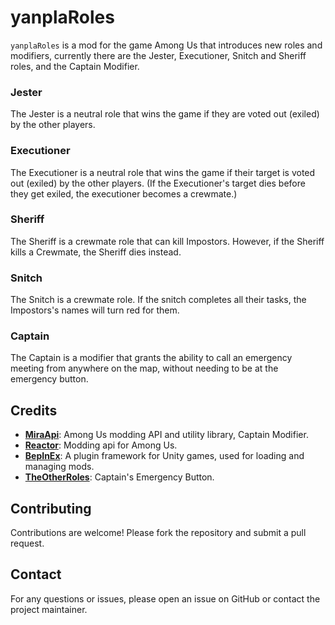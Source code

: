 # yanplaRoles
`yanplaRoles` is a mod for the game Among Us that introduces new roles and modifiers, currently there are the Jester, Executioner, Snitch and Sheriff roles, and the Captain Modifier.

### Jester

The Jester is a neutral role that wins the game if they are voted out (exiled) by the other players.

### Executioner

The Executioner is a neutral role that wins the game if their target is voted out (exiled) by the other players. (If the Executioner's target dies before they get exiled, the executioner becomes a crewmate.)

### Sheriff

The Sheriff is a crewmate role that can kill Impostors. However, if the Sheriff kills a Crewmate, the Sheriff dies instead.

### Snitch

The Snitch is a crewmate role. If the snitch completes all their tasks, the Impostors's names will turn red for them.

### Captain

The Captain is a modifier that grants the ability to call an emergency meeting from anywhere on the map, without needing to be at the emergency button.

## Credits
- **[MiraApi](https://github.com/All-Of-Us-Mods/MiraAPI)**: Among Us modding API and utility library, Captain Modifier.
- **[Reactor](https://github.com/NuclearPowered/Reactor)**: Modding api for Among Us.
- **[BepInEx](https://github.com/BepInEx/BepInEx)**: A plugin framework for Unity games, used for loading and managing mods.
- **[TheOtherRoles](https://github.com/TheOtherRolesAU/TheOtherRoles)**: Captain's Emergency Button.

## Contributing

Contributions are welcome! Please fork the repository and submit a pull request.

## Contact

For any questions or issues, please open an issue on GitHub or contact the project maintainer.